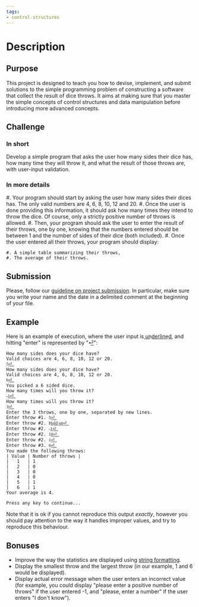 ```yaml
---
tags:
- control-structures
---
```


# Description

## Purpose

This project is designed to teach you how to devise, implement, and submit solutions to the simple programming problem of constructing a software that collect the result of dice throws.
It aims at making sure that you master the simple concepts of control structures and data manipulation before introducing more advanced concepts.

## Challenge

### In short

Develop a simple program that asks the user how many sides their dice has, how many time they will throw it, and what the result of those throws are, with user-input validation.

### In more details

#. Your program should start by asking the user how many sides their dices has. The only valid numbers are 4, 6, 8, 10, 12 and 20.
#. Once the user is done providing this information, it should ask how many times they intend to throw the dice. Of course, only a strictly positive number of throws is allowed.
#. Then, your program should ask the user to enter the result of their throws, one by one, knowing that the numbers entered should be between 1 and the number of sides of their dice (both included).
#. Once the user entered all their throws, your program should display:

    #. A simple table summarizing their throws,
    #. The average of their throws.

## Submission

Please, follow our [guideline on project submission](https://princomp.github.io/projects/submission).
In particular, make sure you write your name and the date in a delimited comment at the beginning of your file.

## Example

Here is an example of execution, where the user input is u͟n͟d͟e͟r͟l͟i͟n͟e͟d͟, and hitting "enter" is represented by "⏎͟":

```text
How many sides does your dice have?
Valid choices are 4, 6, 8, 10, 12 or 20.
5͟⏎͟
How many sides does your dice have?
Valid choices are 4, 6, 8, 10, 12 or 20.
6͟⏎͟
You picked a 6 sided dice.
How many times will you throw it?
-͟1͟⏎͟
How many times will you throw it?
3͟⏎͟
Enter the 3 throws, one by one, separated by new lines.
Enter throw #1. 5͟⏎͟
Enter throw #2. H͟o͟l͟d͟ ͟o͟n͟⏎͟
Enter throw #2. -͟1͟⏎͟
Enter throw #2. 1͟0͟⏎͟
Enter throw #2. 1͟⏎͟
Enter throw #3. 6͟⏎͟
You made the following throws:
| Value | Number of throws | 
|   1   | 1
|   2   | 0
|   3   | 0
|   4   | 0
|   5   | 1
|   6   | 1
Your average is 4.

Press any key to continue...
```

Note that it is ok if you cannot reproduce this output *exactly*, however you should pay attention to the way it handles improper values, and try to reproduce this behaviour.

## Bonuses

- Improve the way the statistics are displayed using [string formatting](./labs/OverflowAndUnderflow#optional-string-formatting).
- Display the smallest throw and the largest throw (in our example, 1 and 6 would be displayed).
- Display actual error message when the user enters an incorrect value (for example, you could display "please enter a positive number of throws" if the user entered -1, and "please, enter a number" if the user enters "I don't know").
